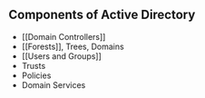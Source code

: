 ## Components of Active Directory
- [[Domain Controllers]]
- [[Forests]], Trees, Domains
- [[Users and Groups]]
- Trusts
- Policies
- Domain Services